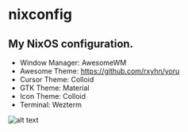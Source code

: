 # nixconfig

## My NixOS configuration.
  - Window Manager: AwesomeWM
  - Awesome Theme: https://github.com/rxyhn/yoru
  - Cursor Theme: Colloid
  - GTK Theme: Material
  - Icon Theme: Colloid
  - Terminal: Wezterm

![alt text](https://github.com/fafuja/nixconfig/blob/main/.github/preview.png?raw=true)
